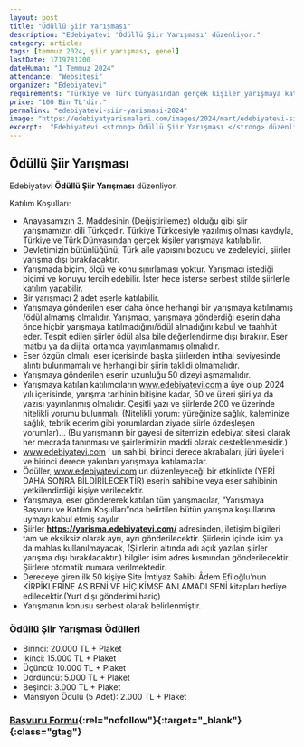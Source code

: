 ```yaml
---
layout: post
title: "Ödüllü Şiir Yarışması"
description: "Edebiyatevi 'Ödüllü Şiir Yarışması' düzenliyor."
category: articles
tags: [temmuz 2024, şiir yarışması, genel]
lastDate: 1719781200
dateHuman: "1 Temmuz 2024"
attendance: "Websitesi"
organizer: "Edebiyatevi"
requirements: "Türkiye ve Türk Dünyasından gerçek kişiler yarışmaya katılabilir."
price: "100 Bin TL'dir."
permalink: "edebiyatevi-siir-yarismasi-2024"
image: "https://edebiyatyarismalari.com/images/2024/mart/edebiyatevi-siir-yarismasi-2024.jpg"
excerpt:  "Edebiyatevi <strong> Ödüllü Şiir Yarışması </strong> düzenliyor."
---
```


## Ödüllü Şiir Yarışması
Edebiyatevi **Ödüllü Şiir Yarışması** düzenliyor.  

Katılım Koşulları:
- Anayasamızın 3. Maddesinin (Değiştirilemez) olduğu gibi şiir yarışmamızın dili Türkçedir. Türkiye Türkçesiyle yazılmış olması kaydıyla, Türkiye ve Türk Dünyasından gerçek kişiler yarışmaya katılabilir.
- Devletimizin bütünlüğünü, Türk aile yapısını bozucu ve zedeleyici, şiirler yarışma dışı bırakılacaktır.
- Yarışmada biçim, ölçü ve konu sınırlaması yoktur. Yarışmacı istediği biçimi ve konuyu tercih edebilir. İster hece isterse serbest stilde şiirlerle katılım yapabilir.
- Bir yarışmacı 2 adet eserle katılabilir.
- Yarışmaya gönderilen eser daha önce herhangi bir yarışmaya katılmamış /ödül almamış olmalıdır. Yarışmacı, yarışmaya gönderdiği eserin daha önce hiçbir yarışmaya katılmadığını/ödül almadığını kabul ve taahhüt eder. Tespit edilen şiirler ödül alsa bile değerlendirme dışı bırakılır. Eser matbu ya da dijital ortamda yayımlanmamış olmalıdır.
- Eser özgün olmalı, eser içerisinde başka şiirlerden intihal seviyesinde alıntı bulunmamalı ve herhangi bir şiirin taklidi olmamalıdır.
- Yarışmaya gönderilen eserin uzunluğu 50 dizeyi aşmamalıdır.
- Yarışmaya katılan katılımcıların www.edebiyatevi.com a üye olup 2024 yılı içerisinde, yarışma tarihinin bitişine kadar, 50 ve üzeri şiiri ya da yazısı yayınlanmış olmalıdır. Çeşitli yazı ve şiirlerde 200 ve üzerinde nitelikli yorumu bulunmalı. (Nitelikli yorum: yüreğinize sağlık, kaleminize sağlık, tebrik ederim gibi yorumlardan ziyade şiirle özdeşleşen yorumlar)… (Bu yarışmanın bir gayesi de sitemizin edebiyat sitesi olarak her mecrada tanınması ve şairlerimizin maddi olarak desteklenmesidir.)
- www.edebiyatevi.com ‘ un sahibi, birinci derece akrabaları, jüri üyeleri ve birinci derece yakınları yarışmaya katılamazlar.
- Ödüller, www.edebiyatevi.com un düzenleyeceği bir etkinlikte (YERİ DAHA SONRA BİLDİRİLECEKTİR) eserin sahibine veya eser sahibinin yetkilendirdiği kişiye verilecektir.
- Yarışmaya, eser göndererek katılan tüm yarışmacılar, “Yarışmaya Başvuru ve Katılım Koşulları”nda belirtilen bütün yarışma koşullarına uymayı kabul etmiş sayılır.
- Şiirler **https://yarisma.edebiyatevi.com/** adresinden, iletişim bilgileri tam ve eksiksiz olarak ayrı,  ayrı gönderilecektir. Şiirlerin içinde isim ya da mahlas kullanılmayacak, (Şiirlerin altında adı açık yazılan şiirler yarışma dışı bırakılacaktır.)  bilgiler isim adres kısmından gönderilecektir. Şiirlere otomatik numara verilmektedir.
- Dereceye giren ilk 50 kişiye Site İmtiyaz Sahibi Âdem Efiloğlu’nun KİRPİKLERİNE AS BENİ VE HİÇ KİMSE ANLAMADI SENİ kitapları hediye edilecektir.(Yurt dışı gönderimi hariç)
- Yarışmanın konusu serbest olarak belirlenmiştir.


### Ödüllü Şiir Yarışması Ödülleri
- Birinci: 20.000 TL + Plaket
- İkinci: 15.000 TL + Plaket
- Üçüncü: 10.000 TL + Plaket
- Dördüncü: 5.000 TL + Plaket
- Beşinci: 3.000 TL + Plaket
- Mansiyon Ödülü (5 Adet): 2.000 TL + Plaket


### [Başvuru Formu](https://yarisma.edebiyatevi.com/?ref=edebiyatyarismalari.com){:rel="nofollow"}{:target="_blank"}{:class="gtag"}